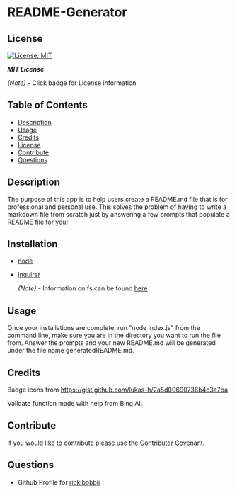 # README-Generator

## License

[![License: MIT](https://img.shields.io/badge/License-MIT-yellow.svg)](https://opensource.org/licenses/MIT)   

***MIT License***

*(Note)* - Click badge for License information

## Table of Contents

- [Description](#description)
- [Usage](#usage)
- [Credits](#credits)
- [License](#license)
- [Contribute](#contribute)
- [Questions](#questions)

## Description

The purpose of this app is to help users create a README.md file that is for professional and personal use.  This solves the problem of having to write a markdown file from scratch just by answering a few prompts that populate a README file for you!



## Installation

 - [node](https://nodejs.org/en) 
 - [inquirer](https://www.npmjs.com/package/inquirer/v/8.2.4)

   *(Note)* - Information on fs can be found [here](https://nodejs.org/api/fs.html)

## Usage

Once your installations are complete, run "node index.js" from the command line, make sure you are in the directory you want to run the file from. Answer the prompts and your new README.md will be generated under the file name generatedREADME.md.
## Credits

Badge icons from https://gist.github.com/lukas-h/2a5d00690736b4c3a7ba

Validate function made with help from Bing AI.

## Contribute 

If you would like to contribute please use the [Contributor Covenant](https://www.contributor-covenant.org/).

## Questions

 - Github Profile for [rickibobbii](https://github.com/rickibobbii)
